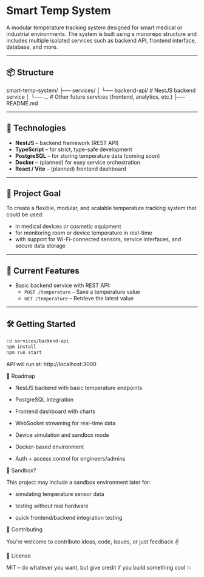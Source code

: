 # Smart Temp System

A modular temperature tracking system designed for smart medical or industrial environments. The system is built using a monorepo structure and includes multiple isolated services such as backend API, frontend interface, database, and more.

---

## 📦 Structure

smart-temp-system/
├── services/ 
│ └── backend-api/ # NestJS backend service 
│ └── ... # Other future services (frontend, analytics, etc.) 
├── README.md


---

## 🚀 Technologies

- **NestJS** – backend framework (REST API)
- **TypeScript** – for strict, type-safe development
- **PostgreSQL** – for storing temperature data (coming soon)
- **Docker** – (planned) for easy service orchestration
- **React / Vite** – (planned) frontend dashboard

---

## 🎯 Project Goal

To create a flexible, modular, and scalable temperature tracking system that could be used:

- in medical devices or cosmetic equipment
- for monitoring room or device temperature in real-time
- with support for Wi-Fi-connected sensors, service interfaces, and secure data storage

---

## 📡 Current Features

- Basic backend service with REST API:
  - `POST /temperature` – Save a temperature value
  - `GET /temperature` – Retrieve the latest value

---

## 🛠️ Getting Started

```bash
cd services/backend-api
npm install
npm run start
```

API will run at: http://localhost:3000

🧱 Roadmap

- NestJS backend with basic temperature endpoints

- PostgreSQL integration

- Frontend dashboard with charts

- WebSocket streaming for real-time data

- Device simulation and sandbox mode

- Docker-based environment

- Auth + access control for engineers/admins

🧪 Sandbox?

This project may include a sandbox environment later for:

- simulating temperature sensor data

- testing without real hardware

- quick frontend/backend integration testing


🤝 Contributing

You're welcome to contribute ideas, code, issues, or just feedback ✌️


📜 License

MIT – do whatever you want, but give credit if you build something cool 💥